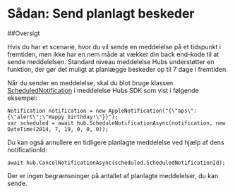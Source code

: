 <properties
    pageTitle="Sådan sender planlagte meddelelser om | Microsoft Azure"
    description="Dette emne beskrives ved hjælp af planlagt meddelelser med Azure meddelelse Hubs."
    services="notification-hubs"
    documentationCenter=".net"
    keywords="Push-beskeder, push besked om planlægning af pushmeddelelser"
    authors="ysxu"
    manager="erikre"
    editor=""/>
<tags
    ms.service="notification-hubs"
    ms.workload="mobile"
    ms.tgt_pltfrm="mobile-android"
    ms.devlang="dotnet"
    ms.topic="article"
    ms.date="06/29/2016"
    ms.author="yuaxu"/>

# <a name="how-to-send-scheduled-notifications"></a>Sådan: Send planlagt beskeder


##<a name="overview"></a>Oversigt

Hvis du har et scenarie, hvor du vil sende en meddelelse på et tidspunkt i fremtiden, men ikke har en nem måde at vækker din back end-kode til at sende meddelelsen. Standard niveau meddelelse Hubs understøtter en funktion, der gør det muligt at planlægge beskeder op til 7 dage i fremtiden.

Når du sender en meddelelse, skal du blot bruge klassen [ScheduledNotification](https://msdn.microsoft.com/library/microsoft.azure.notificationhubs.schedulednotification.aspx) i meddelelse Hubs SDK som vist i følgende eksempel:

    Notification notification = new AppleNotification("{\"aps\":{\"alert\":\"Happy birthday!\"}}");
    var scheduled = await hub.ScheduleNotificationAsync(notification, new DateTime(2014, 7, 19, 0, 0, 0));

Du kan også annullere en tidligere planlagte meddelelse ved hjælp af dens notificationId:

    await hub.CancelNotificationAsync(scheduled.ScheduledNotificationId);

Der er ingen begrænsninger på antallet af planlagte meddelelser, du kan sende.